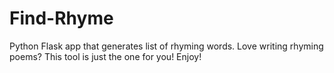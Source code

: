 # Find-Rhyme
Python Flask app that generates list of rhyming words. Love writing rhyming poems?
This tool is just the one for you! Enjoy! 
